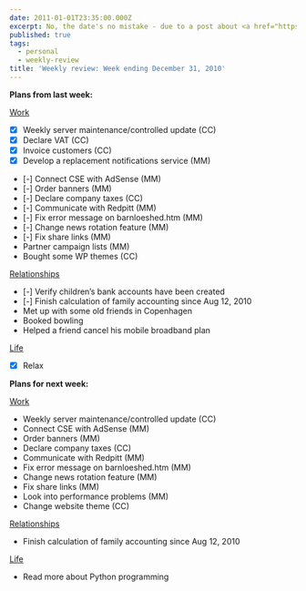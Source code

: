 ```yaml
---
date: 2011-01-01T23:35:00.000Z
excerpt: No, the date's no mistake - due to a post about <a href="https://sachachua.com/blog/2010/11/week-beginnings/">week beginnings</a> by Sacha Chua (who also inspired me to write these weekly reviews in the first place) I am now ending my weeks on Fridays.
published: true
tags:
  - personal
  - weekly-review
title: 'Weekly review: Week ending December 31, 2010'
---
```

**Plans from last week:**

<u>Work</u>

*   [X] Weekly server maintenance/controlled update (CC)
*   [X] Declare VAT (CC)
*   [X] Invoice customers (CC)
*   [X] Develop a replacement notifications service (MM)
*   [-] Connect CSE with AdSense (MM)
*   [-] Order banners (MM)
*   [-] Declare company taxes (CC)
*   [-] Communicate with Redpitt (MM)
*   [-] Fix error message on barnloeshed.htm (MM)
*   [-] Change news rotation feature (MM)
*   [-] Fix share links (MM)
*   Partner campaign lists (MM)
*   Bought some WP themes (CC)

<u>Relationships</u>

*   [-] Verify children’s bank accounts have been created
*   [-] Finish calculation of family accounting since Aug 12, 2010
*   Met up with some old friends in Copenhagen
*   Booked bowling
*   Helped a friend cancel his mobile broadband plan

<u>Life</u>

*   [X] Relax

**Plans for next week:**

<u>Work</u>

*   Weekly server maintenance/controlled update (CC)
*   Connect CSE with AdSense (MM)
*   Order banners (MM)
*   Declare company taxes (CC)
*   Communicate with Redpitt (MM)
*   Fix error message on barnloeshed.htm (MM)
*   Change news rotation feature (MM)
*   Fix share links (MM)
*   Look into performance problems (MM)
*   Change website theme (CC)

<u>Relationships</u>

*   Finish calculation of family accounting since Aug 12, 2010

<u>Life</u>

*   Read more about Python programming
